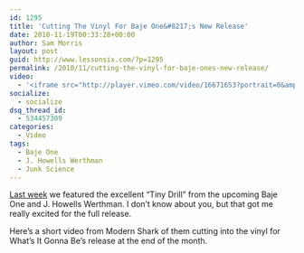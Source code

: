 ```yaml
---
id: 1295
title: 'Cutting The Vinyl For Baje One&#8217;s New Release'
date: 2010-11-19T00:33:28+00:00
author: Sam Morris
layout: post
guid: http://www.lessonsix.com/?p=1295
permalink: /2010/11/cutting-the-vinyl-for-baje-ones-new-release/
video:
  - '<iframe src="http://player.vimeo.com/video/16671653?portrait=0&amp;color=009aff" width="540" height="304" frameborder="0"></iframe>'
socialize:
  - socialize
dsq_thread_id:
  - 534457309
categories:
  - Video
tags:
  - Baje One
  - J. Howells Werthman
  - Junk Science
---
```

[Last week](http://www.lessonsix.com/2010/11/tiny-drill-by-baje-one-j-howells-werthman/) we featured the excellent &#8220;Tiny Drill&#8221; from the upcoming Baje One and J. Howells Werthman. I don&#8217;t know about you, but that got me really excited for the full release.

Here&#8217;s a short video from Modern Shark of them cutting into the vinyl for What&#8217;s It Gonna Be&#8217;s release at the end of the month.